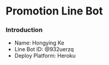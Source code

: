 # Promotion Line Bot

### Introduction
- Name: Hongying Ke
- Line Bot ID: @932uerzq
- Deploy Platform: Heroku
